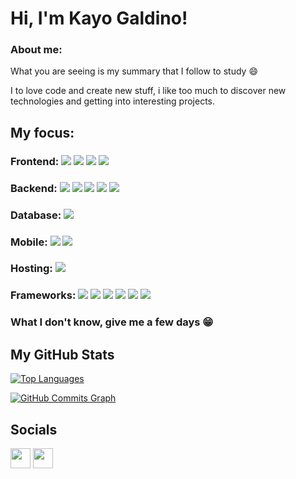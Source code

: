 # Hi, I'm Kayo Galdino!

### About me:

What you are seeing is my summary that I follow to study :smile:

I to love code and create new stuff, i like too much to discover new technologies and getting into interesting projects.

## My focus:

### Frontend: <img src="https://img.shields.io/badge/javascript%20-%23323330.svg?&style=for-the-badge&logo=javascript&logoColor=%23F7DF1E"/> <img src="https://img.shields.io/badge/html5%20-%23E34F26.svg?&style=for-the-badge&logo=html5&logoColor=white"/> <img src="https://img.shields.io/badge/css3%20-%231572B6.svg?&style=for-the-badge&logo=css3&logoColor=white"/> <img src="https://img.shields.io/badge/react%20JS%20-%2320232a.svg?&style=for-the-badge&logo=react&logoColor=%2361DAFB"/>

### Backend: <img src="https://img.shields.io/badge/Python-FFD43B?style=for-the-badge&logo=python&logoColor=blue"/> <img src="https://img.shields.io/badge/javascript%20-%23323330.svg?&style=for-the-badge&logo=javascript&logoColor=%23F7DF1E"/> <img src="https://img.shields.io/badge/C%23-239120?style=for-the-badge&logo=c-sharp&logoColor=white"/> <img src="https://img.shields.io/badge/PHP-777BB4?style=for-the-badge&logo=php&logoColor=white"/> <img src="https://img.shields.io/badge/node.js%20-%2343853D.svg?&style=for-the-badge&logo=node.js&logoColor=white"/>

### Database: <img src ="https://img.shields.io/badge/MySQL-4479A1?style=for-the-badge&logo=MySQL&logoColor=white"/>

### Mobile: <img src="https://img.shields.io/badge/Android-3DDC84?style=for-the-badge&logo=android&logoColor=white"/> <img src="https://img.shields.io/badge/Firebase-FFCA28?style=for-the-badge&logo=Firebase&logoColor=white"/>

### Hosting: <img src="https://img.shields.io/badge/Amazon_AWS-FF9900?style=for-the-badge&logo=amazonaws&logoColor=white"/> 

### Frameworks: <img src ="https://img.shields.io/badge/Kotlin%20-%a4c639.svg?&style=for-the-badge&logo=Kotlin&logoColor=%7F52FF"/> <img src ="https://img.shields.io/badge/WordPress-21759B?style=for-the-badge&logo=WordPress&logoColor=white"/> <img src="https://img.shields.io/badge/Django-092E20?style=for-the-badge&logo=django&logoColor=green"/> <img src="https://img.shields.io/badge/Next.js%20-000000?style=for-the-badge&logo=next.js&logoColor=white"/> <img src="https://img.shields.io/badge/vue.JS%20-%2320232a.svg?&style=for-the-badge&logo=Vue.js&logoColor=#4FC08D"/> <img src="https://img.shields.io/badge/Flutter-02569B?style=for-the-badge&logo=Flutter&logoColor=white"/>

### What I don't know, give me a few days 😁

## My GitHub Stats
<a href="https://github.com/KAYOKG" align="left"><img src="https://github-readme-stats.vercel.app/api/top-langs/?username=KAYOKG&layout=compact&title_color=3382ed&text_color=ffffff&icon_color=3382ed&bg_color=171717&hide_border=true&locale=en&custom_title=Top%20%Languages" alt="Top Languages" /></a>

<a href="https://github.com/KAYOKG"><img src="https://activity-graph.herokuapp.com/graph?username=KAYOKG&bg_color=171717&color=ffffff&line=3382ed&point=ffffff&area_color=171717&area=true&hide_border=true&custom_title=GitHub%20Commits%20Graph" alt="GitHub Commits Graph" /></a>

## Socials

<p align="left"> <a href="https://discord.com/channels/@me/925586869255831643" target="_blank" rel="noreferrer"><img src="https://raw.githubusercontent.com/danielcranney/readme-generator/main/public/icons/socials/discord.svg" width="32" height="32" /></a> <a href="https://www.linkedin.com/in/kayo-galdino/" target="_blank" rel="noreferrer"><img src="https://raw.githubusercontent.com/danielcranney/readme-generator/main/public/icons/socials/linkedin.svg" width="32" height="32" /></a></p>
